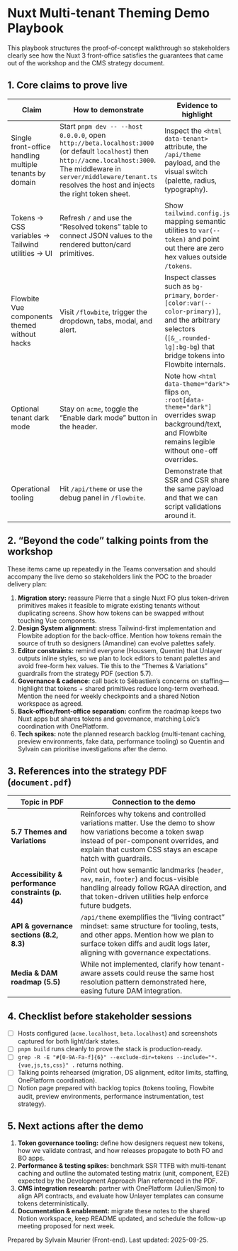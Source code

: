 # Nuxt Multi-tenant Theming Demo Playbook

This playbook structures the proof-of-concept walkthrough so stakeholders clearly see how the Nuxt 3 front-office satisfies the guarantees that came out of the workshop and the CMS strategy document.

## 1. Core claims to prove live

| Claim | How to demonstrate | Evidence to highlight |
| --- | --- | --- |
| Single front-office handling multiple tenants by domain | Start `pnpm dev -- --host 0.0.0.0`, open `http://beta.localhost:3000` (or default `localhost`) then `http://acme.localhost:3000`. The middleware in `server/middleware/tenant.ts` resolves the host and injects the right token sheet. | Inspect the `<html data-tenant>` attribute, the `/api/theme` payload, and the visual switch (palette, radius, typography). |
| Tokens → CSS variables → Tailwind utilities → UI | Refresh `/` and use the “Resolved tokens” table to connect JSON values to the rendered button/card primitives. | Show `tailwind.config.js` mapping semantic utilities to `var(--token)` and point out there are zero hex values outside `/tokens`. |
| Flowbite Vue components themed without hacks | Visit `/flowbite`, trigger the dropdown, tabs, modal, and alert. | Inspect classes such as `bg-primary`, `border-[color:var(--color-primary)]`, and the arbitrary selectors (`[&_.rounded-lg]:bg-bg`) that bridge tokens into Flowbite internals. |
| Optional tenant dark mode | Stay on `acme`, toggle the “Enable dark mode” button in the header. | Note how `<html data-theme="dark">` flips on, `:root[data-theme="dark"]` overrides swap background/text, and Flowbite remains legible without one-off overrides. |
| Operational tooling | Hit `/api/theme` or use the debug panel in `/flowbite`. | Demonstrate that SSR and CSR share the same payload and that we can script validations around it. |

## 2. “Beyond the code” talking points from the workshop

These items came up repeatedly in the Teams conversation and should accompany the live demo so stakeholders link the POC to the broader delivery plan:

1. **Migration story:** reassure Pierre that a single Nuxt FO plus token-driven primitives makes it feasible to migrate existing tenants without duplicating screens. Show how tokens can be swapped without touching Vue components.
2. **Design System alignment:** stress Tailwind-first implementation and Flowbite adoption for the back-office. Mention how tokens remain the source of truth so designers (Amandine) can evolve palettes safely.
3. **Editor constraints:** remind everyone (Houssem, Quentin) that Unlayer outputs inline styles, so we plan to lock editors to tenant palettes and avoid free-form hex values. Tie this to the “Themes & Variations” guardrails from the strategy PDF (section 5.7).
4. **Governance & cadence:** call back to Sébastien’s concerns on staffing—highlight that tokens + shared primitives reduce long-term overhead. Mention the need for weekly checkpoints and a shared Notion workspace as agreed.
5. **Back-office/front-office separation:** confirm the roadmap keeps two Nuxt apps but shares tokens and governance, matching Loïc’s coordination with OnePlatform.
6. **Tech spikes:** note the planned research backlog (multi-tenant caching, preview environments, fake data, performance tooling) so Quentin and Sylvain can prioritise investigations after the demo.

## 3. References into the strategy PDF (`document.pdf`)

| Topic in PDF | Connection to the demo |
| --- | --- |
| **5.7 Themes and Variations** | Reinforces why tokens and controlled variations matter. Use the demo to show how variations become a token swap instead of per-component overrides, and explain that custom CSS stays an escape hatch with guardrails. |
| **Accessibility & performance constraints (p. 44)** | Point out how semantic landmarks (`header`, `nav`, `main`, `footer`) and focus-visible handling already follow RGAA direction, and that token-driven utilities help enforce future budgets. |
| **API & governance sections (8.2, 8.3)** | `/api/theme` exemplifies the “living contract” mindset: same structure for tooling, tests, and other apps. Mention how we plan to surface token diffs and audit logs later, aligning with governance expectations. |
| **Media & DAM roadmap (5.5)** | While not implemented, clarify how tenant-aware assets could reuse the same host resolution pattern demonstrated here, easing future DAM integration. |

## 4. Checklist before stakeholder sessions

- [ ] Hosts configured (`acme.localhost`, `beta.localhost`) and screenshots captured for both light/dark states.
- [ ] `pnpm build` runs cleanly to prove the stack is production-ready.
- [ ] `grep -R -E "#[0-9A-Fa-f]{6}" --exclude-dir=tokens --include="*.{vue,js,ts,css}" .` returns nothing.
- [ ] Talking points rehearsed (migration, DS alignment, editor limits, staffing, OnePlatform coordination).
- [ ] Notion page prepared with backlog topics (tokens tooling, Flowbite audit, preview environments, performance instrumentation, test strategy).

## 5. Next actions after the demo

1. **Token governance tooling:** define how designers request new tokens, how we validate contrast, and how releases propagate to both FO and BO apps.
2. **Performance & testing spikes:** benchmark SSR TTFB with multi-tenant caching and outline the automated testing matrix (unit, component, E2E) expected by the Development Approach Plan referenced in the PDF.
3. **CMS integration research:** partner with OnePlatform (Julien/Simon) to align API contracts, and evaluate how Unlayer templates can consume tokens deterministically.
4. **Documentation & enablement:** migrate these notes to the shared Notion workspace, keep README updated, and schedule the follow-up meeting proposed for next week.

Prepared by Sylvain Maurier (Front-end). Last updated: 2025-09-25.
